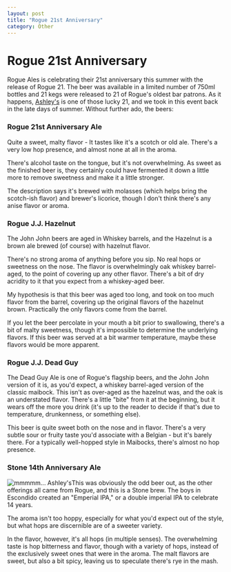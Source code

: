 ```yaml
---
layout: post
title: "Rogue 21st Anniversary"
category: Other
---
```


Rogue 21st Anniversary
======================

Rogue Ales is celebrating their 21st anniversary this summer with the release of Rogue 21. The beer was available in a limited number of 750ml bottles and 21 kegs were released to 21 of Rogue's oldest bar patrons. As it happens, [Ashley's](http://www.ashleys.com/) is one of those lucky 21, and we took in this event back in the late days of summer. Without further ado, the beers:

### Rogue 21st Anniversary Ale

Quite a sweet, malty flavor - It tastes like it's a scotch or old ale. There's a very low hop presence, and almost none at all in the aroma.

There's alcohol taste on the tongue, but it's not overwhelming. As sweet as the finished beer is, they certainly could have fermented it down a little more to remove sweetness and make it a little stronger.

The description says it's brewed with molasses (which helps bring the scotch-ish flavor) and brewer's licorice, though I don't think there's any anise flavor or aroma.

### Rogue J.J. Hazelnut

The John John beers are aged in Whiskey barrels, and the Hazelnut is a brown ale brewed (of course) with hazelnut flavor.

There's no strong aroma of anything before you sip. No real hops or sweetness on the nose. The flavor is overwhelmingly oak whiskey barrel-aged, to the point of covering up any other flavor. There's a bit of dry acridity to it that you expect from a whiskey-aged beer.

My hypothesis is that this beer was aged too long, and took on too much flavor from the barrel, covering up the original flavors of the hazelnut brown. Practically the only flavors come from the barrel.

If you let the beer percolate in your mouth a bit prior to swallowing, there's a bit of malty sweetness, though it's impossible to determine the underlying flavors. If this beer was served at a bit warmer temperature, maybe these flavors would be more apparent.

### Rogue J.J. Dead Guy

The Dead Guy Ale is one of Rogue's flagship beers, and the John John version of it is, as you'd expect, a whiskey barrel-aged version of the classic maibock. This isn't as over-aged as the hazelnut was, and the oak is an understated flavor. There's a little "bite" from it at the beginning, but it wears off the more you drink (it's up to the reader to decide if that's due to temperature, drunkenness, or something else).

This beer is quite sweet both on the nose and in flavor. There's a very subtle sour or fruity taste you'd associate with a Belgian - but it's barely there. For a typically well-hopped style in Maibocks, there's almost no hop presence.

### Stone 14th Anniversary Ale

![mmmmm... Ashley's](http://www.yeastboundanddown.com/wp-content/uploads/2010/10/ashleys-300x224.png "ashleys")This was obviously the odd beer out, as the other offerings all came from Rogue, and this is a Stone brew. The boys in Escondido created an "Emperial IPA," or a double imperial IPA to celebrate 14 years.

The aroma isn't too hoppy, especially for what you'd expect out of the style, but what hops are discernible are of a sweeter variety.

In the flavor, however, it's all hops (in multiple senses). The overwhelming taste is hop bitterness and flavor, though with a variety of hops, instead of the exclusively sweet ones that were in the aroma. The malt flavors are sweet, but also a bit spicy, leaving us to speculate there's rye in the mash.